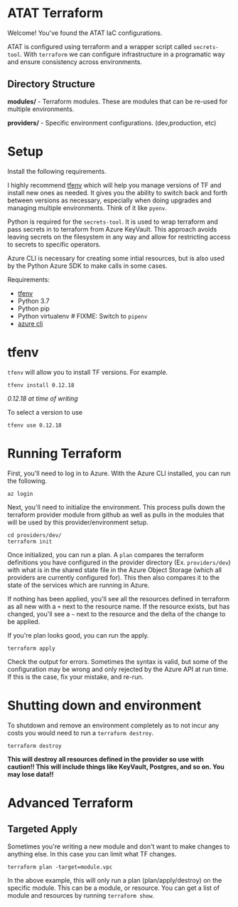 # ATAT Terraform
Welcome! You've found the ATAT IaC configurations.

ATAT is configured using terraform and a wrapper script called `secrets-tool`. With `terraform` we can configure infrastructure in a programatic way and ensure consistency across environments. 

## Directory Structure

**modules/** - Terraform modules. These are modules that can be re-used for multiple environments. 

**providers/** - Specific environment configurations. (dev,production, etc)

# Setup
Install the following requirements.

I highly recommend [tfenv](https://github.com/tfutils/tfenv) which will help you manage versions of TF and install new ones as needed. It gives you the ability to switch back and forth between versions as necessary, especially when doing upgrades and managing multiple environments. Think of it like `pyenv`.

Python is required for the `secrets-tool`. It is used to wrap terraform and pass secrets in to terraform from Azure KeyVault. This approach avoids leaving secrets on the filesystem in any way and allow for restricting access to secrets to specific operators.

Azure CLI is necessary for creating some intial resources, but is also used by the Python Azure SDK to make calls in some cases.

Requirements:
- [tfenv](https://github.com/tfutils/tfenv)
- Python 3.7
- Python pip
- Python virtualenv # FIXME: Switch to `pipenv`
- [azure cli](https://docs.microsoft.com/en-us/cli/azure/install-azure-cli?view=azure-cli-latest)

# tfenv
`tfenv` will allow you to install TF versions. For example.

```
tfenv install 0.12.18
```
_0.12.18 at time of writing_


To select a version to use
```
tfenv use 0.12.18
```

# Running Terraform
First, you'll need to log in to Azure. With the Azure CLI installed, you can run the following.

```
az login
```

Next, you'll need to initialize the environment. This process pulls down the terraform provider module from github as well as pulls in the modules that will be used by this provider/environment setup.

```
cd providers/dev/
terraform init
```

Once initialized, you can run a plan. A `plan` compares the terraform definitions you have configured in the provider directory (Ex. `providers/dev`) with what is in the shared state file in the Azure Object Storage (which all providers are currently configured for). This then also compares it to the state of the services which are running in Azure.

If nothing has been applied, you'll see all the resources defined in terraform as all new with a `+` next to the resource name. If the resource exists, but has changed, you'll see a `~` next to the resource and the delta of the change to be applied.

If you're plan looks good, you can run the apply.
```
terraform apply
```

Check the output for errors. Sometimes the syntax is valid, but some of the configuration may be wrong and only rejected by the Azure API at run time. If this is the case, fix your mistake, and re-run.

# Shutting down and environment
To shutdown and remove an environment completely as to not incur any costs you would need to run a `terraform destroy`.

```
terraform destroy
```

**This will destroy all resources defined in the provider so use with caution!! This will include things like KeyVault, Postgres, and so on. You may lose data!!**

# Advanced Terraform
## Targeted Apply
Sometimes you're writing a new module and don't want to make changes to anything else. In this case you can limit what TF changes.

```
terraform plan -target=module.vpc
```

In the above example, this will only run a plan (plan/apply/destroy) on the specific module. This can be a module, or resource. You can get a list of module and resources by running `terraform show`.
